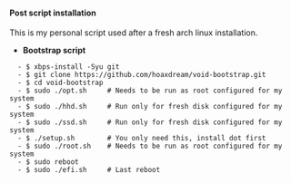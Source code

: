 #### Post script installation

This is my personal script used after a fresh arch linux installation.

- **Bootstrap script**
```
  - $ xbps-install -Syu git
  - $ git clone https://github.com/hoaxdream/void-bootstrap.git
  - $ cd void-bootstrap
  - $ sudo ./opt.sh     # Needs to be run as root configured for my system
  - $ sudo ./hhd.sh     # Run only for fresh disk configured for my system
  - $ sudo ./ssd.sh     # Run only for fresh disk configured for my system
  - $ ./setup.sh        # You only need this, install dot first
  - $ sudo ./root.sh    # Needs to be run as root configured for my system
  - $ sudo reboot
  - $ sudo ./efi.sh     # Last reboot
```
